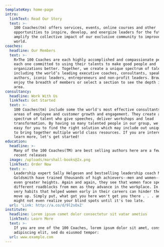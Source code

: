 ```yaml
---
templateKey: home-page
intro:
  linkText: Read Our Story
  text: >-
    100 Coaches(tm) offers services, events, online courses and other
    opportunities to inspire, develop, and energize leaders for the future. We
    amplify the collective impact of our exclusive community to improve the
    world. 
coaches:
  headline: Our Members
  text: >-
    R>The 100 Coaches are each highly accomplished and compassionate people,
    each one committed to using their talents to make good people and
    organizations better. Together, we create a unique spectrum of talent
    including the world’s leading executive coaches, consultants, speakers,
    authors, iconic leaders, entrepreneurs and non-profit leaders. Browse to
    enjoy the breadth of members or select a section to see the depth in each
    area. 
consultancy:
  headline: Work With Us
  linkText: Get Started
  text: >-
    100 Coaches(tm) include some the world's most effective consultants in all
    areas of employee and customer growth and engagement. They create a unique
    spectrum of talent who give speeches, deliver workshops and lead
    transformation. By having so many talented people in our group, we make it
    easy for you to find the right solution which may include out unique ability
    to bring together multiple world class resources. If you are interested to
    learn more, let's get started!
education:
  headline: >-
    Many of the 100 Coaches(TM) are best selling authors here are a few of our
    recent releases
  image: /uploads/marshall-books@2x.png
  linkText: Order Now
  text: >-
    Leadership expert Sally Helgesen and bestselling leadership coach Marshall
    Goldsmith have trained thousands of high achievers--men and women--to reach
    even greater heights. Again and again, they see that women face specific and
    different roadblocks from men as they advance in the workplace. In fact, the
    very habits that helped women early in their careers can hinder them as they
    move up. Simply put, what got you here won't get you there . . . and you
    might not even realize your blind spots until it's too late. 
  url: 'Link: http://a.co/d/9l2sOxZ'
institute:
  headline: Lorem ipsum comet dolor consectetur sit vatar ametius
  linkText: Learn More
  text: >-
    If you are one of the 100 Coaches, lorem ipsum dolor sit amet, consectetur
    adipiscing elit, sed do eiusmod tempor:
  url: www.example.com
---
```


